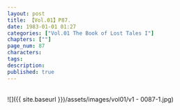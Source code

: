 ```yaml
---
layout: post
title: 【Vol.01】P87.
date: 1983-01-01 01:27
categories: ["Vol.01 The Book of Lost Tales I"]
chapters: [""]
page_num: 87
characters: 
tags: 
description: 
published: true
---
```


<br>
![]({{ site.baseurl }})/assets/images/vol01/v1 - 0087-1.jpg)
<br><br>
